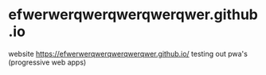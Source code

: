 # efwerwerqwerqwerqwerqwer.github.io
website
https://efwerwerqwerqwerqwerqwer.github.io/
testing out pwa's (progressive web apps)
